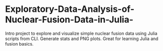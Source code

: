 # Exploratory-Data-Analysis-of-Nuclear-Fusion-Data-in-Julia-
Intro project to explore and visualize simple nuclear fusion data using Julia scripts from CLI. Generate stats and PNG plots. Great for learning Julia and fusion basics.

